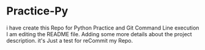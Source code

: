 # Practice-Py
i have create this Repo for Python Practice and Git Command Line execution 
I am editing the README file. Adding some more details about the project description.
it's Just a test for reCommit my Repo.
